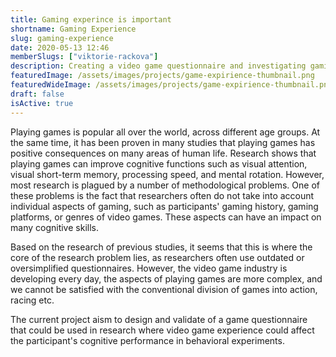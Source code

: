 ```yaml
---
title: Gaming experince is important
shortname: Gaming Experience
slug: gaming-experience
date: 2020-05-13 12:46
memberSlugs: ["viktorie-rackova"]
description: Creating a video game questionnaire and investigating gaming experience on cognition
featuredImage: /assets/images/projects/game-expirience-thumbnail.png
featuredWideImage: /assets/images/projects/game-expirience-thumbnail.png
draft: false
isActive: true
---
```


Playing games is popular all over the world, across different age groups. At the same time, it has been proven in many studies that playing games has positive consequences on many areas of human life. Research shows that playing games can improve cognitive functions such as visual attention, visual short-term memory, processing speed, and mental rotation. However, most research is plagued by a number of methodological problems. One of these problems is the fact that researchers often do not take into account individual aspects of gaming, such as participants' gaming history, gaming platforms, or genres of video games. These aspects can have an impact on many cognitive skills.

Based on the research of previous studies, it seems that this is where the core of the research problem lies, as researchers often use outdated or oversimplified questionnaires. However, the video game industry is developing every day, the aspects of playing games are more complex, and we cannot be satisfied with the conventional division of games into action, racing etc.

The current project aism to design and validate of a game questionnaire that could be used in research where video game experience could affect the participant's cognitive performance in behavioral experiments.